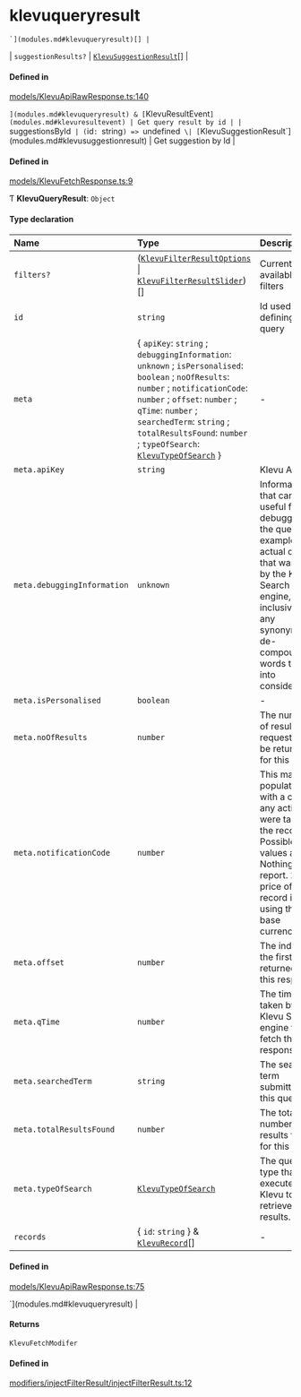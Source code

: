 # klevuqueryresult
    `](modules.md#klevuqueryresult)[] |
| `suggestionResults?` | [`KlevuSuggestionResult`](modules.md#klevusuggestionresult)[] |

#### Defined in

[models/KlevuApiRawResponse.ts:140](https://github.com/klevultd/frontend-sdk/blob/f14d7e9/packages/klevu-core/src/models/KlevuApiRawResponse.ts#L140)

`](modules.md#klevuqueryresult) & [`KlevuResultEvent`](modules.md#klevuresultevent) | Get query result by id |
| `suggestionsById` | (`id`: `string`) => `undefined` \| [`KlevuSuggestionResult`](modules.md#klevusuggestionresult) | Get suggestion by Id |

#### Defined in

[models/KlevuFetchResponse.ts:9](https://github.com/klevultd/frontend-sdk/blob/f14d7e9/packages/klevu-core/src/models/KlevuFetchResponse.ts#L9)



Ƭ **KlevuQueryResult**: `Object`

#### Type declaration

| Name | Type | Description |
| :------ | :------ | :------ |
| `filters?` | ([`KlevuFilterResultOptions`](modules.md#klevufilterresultoptions) \| [`KlevuFilterResultSlider`](modules.md#klevufilterresultslider))[] | Currently available filters |
| `id` | `string` | Id used when defining query |
| `meta` | { `apiKey`: `string` ; `debuggingInformation`: `unknown` ; `isPersonalised`: `boolean` ; `noOfResults`: `number` ; `notificationCode`: `number` ; `offset`: `number` ; `qTime`: `number` ; `searchedTerm`: `string` ; `totalResultsFound`: `number` ; `typeOfSearch`: [`KlevuTypeOfSearch`](enums/KlevuTypeOfSearch.md)  } | - |
| `meta.apiKey` | `string` | Klevu API key |
| `meta.debuggingInformation` | `unknown` | Information that can be useful for debugging the query. For example, the actual query that was fired by the Klevu Search engine, inclusive of any synonyms or de-compounded words taken into consideration. |
| `meta.isPersonalised` | `boolean` | - |
| `meta.noOfResults` | `number` | The number of results requested to be returned for this query. |
| `meta.notificationCode` | `number` | This may be populated with a code if any actions were taken on the record. Possible values are: 1: Nothing to report. 2: The price of the record is using the base currency. |
| `meta.offset` | `number` | The index of the first result returned in this response. |
| `meta.qTime` | `number` | The time taken by the Klevu Search engine to fetch the response. |
| `meta.searchedTerm` | `string` | The search term submitted for this query. |
| `meta.totalResultsFound` | `number` | The total number of results found for this query. |
| `meta.typeOfSearch` | [`KlevuTypeOfSearch`](enums/KlevuTypeOfSearch.md) | The query type that was executed by Klevu to retrieve the results. |
| `records` | { `id`: `string`  } & [`KlevuRecord`](modules.md#klevurecord)[] | - |

#### Defined in

[models/KlevuApiRawResponse.ts:75](https://github.com/klevultd/frontend-sdk/blob/f14d7e9/packages/klevu-core/src/models/KlevuApiRawResponse.ts#L75)

`](modules.md#klevuqueryresult) |

#### Returns

`KlevuFetchModifer`

#### Defined in

[modifiers/injectFilterResult/injectFilterResult.ts:12](https://github.com/klevultd/frontend-sdk/blob/f14d7e9/packages/klevu-core/src/modifiers/injectFilterResult/injectFilterResult.ts#L12)

